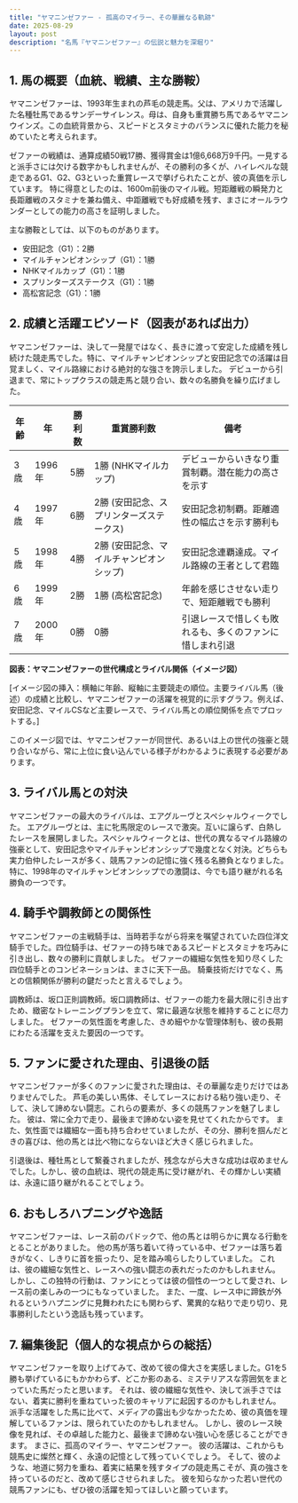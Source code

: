 ```yaml
---
title: "ヤマニンゼファー - 孤高のマイラー、その華麗なる軌跡"
date: 2025-08-29
layout: post
description: "名馬『ヤマニンゼファー』の伝説と魅力を深堀り"
---
```


## 1. 馬の概要（血統、戦績、主な勝鞍）

ヤマニンゼファーは、1993年生まれの芦毛の競走馬。父は、アメリカで活躍した名種牡馬であるサンデーサイレンス。母は、自身も重賞勝ち馬であるヤマニンウインズ。この血統背景から、スピードとスタミナのバランスに優れた能力を秘めていたと考えられます。  

ゼファーの戦績は、通算成績50戦17勝、獲得賞金は1億6,668万9千円。一見すると派手さには欠ける数字かもしれませんが、その勝利の多くが、ハイレベルな競走であるG1、G2、G3といった重賞レースで挙げられたことが、彼の真価を示しています。  特に得意としたのは、1600m前後のマイル戦。短距離戦の瞬発力と長距離戦のスタミナを兼ね備え、中距離戦でも好成績を残す、まさにオールラウンダーとしての能力の高さを証明しました。

主な勝鞍としては、以下のものがあります。

* 安田記念（G1）：2勝
* マイルチャンピオンシップ（G1）：1勝
* NHKマイルカップ（G1）：1勝
* スプリンターズステークス（G1）：1勝
* 高松宮記念（G1）：1勝


## 2. 成績と活躍エピソード（図表があれば出力）

ヤマニンゼファーは、決して一発屋ではなく、長きに渡って安定した成績を残し続けた競走馬でした。特に、マイルチャンピオンシップと安田記念での活躍は目覚ましく、マイル路線における絶対的な強さを誇示しました。  デビューから引退まで、常にトップクラスの競走馬と競り合い、数々の名勝負を繰り広げました。

| 年齢 | 年 | 勝利数 | 重賞勝利数 | 備考 |
|---|---|---|---|---|
| 3歳 | 1996年 | 5勝 | 1勝 (NHKマイルカップ) |  デビューからいきなり重賞制覇。潜在能力の高さを示す |
| 4歳 | 1997年 | 6勝 | 2勝 (安田記念、スプリンターズステークス) | 安田記念初制覇。距離適性の幅広さを示す勝利も |
| 5歳 | 1998年 | 4勝 | 2勝 (安田記念、マイルチャンピオンシップ) | 安田記念連覇達成。マイル路線の王者として君臨 |
| 6歳 | 1999年 | 2勝 | 1勝 (高松宮記念) |  年齢を感じさせない走りで、短距離戦でも勝利 |
| 7歳 | 2000年 | 0勝 | 0勝 |  引退レースで惜しくも敗れるも、多くのファンに惜しまれ引退 |


**図表：ヤマニンゼファーの世代構成とライバル関係（イメージ図）**

[イメージ図の挿入：横軸に年齢、縦軸に主要競走の順位。主要ライバル馬（後述）の成績と比較し、ヤマニンゼファーの活躍を視覚的に示すグラフ。例えば、安田記念、マイルCSなど主要レースで、ライバル馬との順位関係を点でプロットする。]

このイメージ図では、ヤマニンゼファーが同世代、あるいは上の世代の強豪と競り合いながら、常に上位に食い込んでいる様子がわかるように表現する必要があります。


## 3. ライバル馬との対決

ヤマニンゼファーの最大のライバルは、エアグルーヴとスペシャルウィークでした。 エアグルーヴとは、主に牝馬限定のレースで激突。互いに譲らず、白熱したレースを展開しました。スペシャルウィークとは、世代の異なるマイル路線の強豪として、安田記念やマイルチャンピオンシップで幾度となく対決。どちらも実力伯仲したレースが多く、競馬ファンの記憶に強く残る名勝負となりました。  特に、1998年のマイルチャンピオンシップでの激闘は、今でも語り継がれる名勝負の一つです。


## 4. 騎手や調教師との関係性

ヤマニンゼファーの主戦騎手は、当時若手ながら将来を嘱望されていた四位洋文騎手でした。四位騎手は、ゼファーの持ち味であるスピードとスタミナを巧みに引き出し、数々の勝利に貢献しました。  ゼファーの繊細な気性を知り尽くした四位騎手とのコンビネーションは、まさに天下一品。  騎乗技術だけでなく、馬との信頼関係が勝利の鍵だったと言えるでしょう。

調教師は、坂口正則調教師。坂口調教師は、ゼファーの能力を最大限に引き出すため、緻密なトレーニングプランを立て、常に最適な状態を維持することに尽力しました。  ゼファーの気性面を考慮した、きめ細やかな管理体制も、彼の長期にわたる活躍を支えた要因の一つです。


## 5. ファンに愛された理由、引退後の話

ヤマニンゼファーが多くのファンに愛された理由は、その華麗な走りだけではありませんでした。  芦毛の美しい馬体、そしてレースにおける粘り強い走り、そして、決して諦めない闘志。これらの要素が、多くの競馬ファンを魅了しました。  彼は、常に全力で走り、最後まで諦めない姿を見せてくれたからです。  また、気性面では繊細な一面も持ち合わせていましたが、その分、勝利を掴んだときの喜びは、他の馬とは比べ物にならないほど大きく感じられました。

引退後は、種牡馬として繋養されましたが、残念ながら大きな成功は収めませんでした。しかし、彼の血統は、現代の競走馬に受け継がれ、その輝かしい実績は、永遠に語り継がれることでしょう。


## 6. おもしろハプニングや逸話

ヤマニンゼファーは、レース前のパドックで、他の馬とは明らかに異なる行動をとることがありました。  他の馬が落ち着いて待っている中、ゼファーは落ち着きがなく、しきりに首を振ったり、足を踏み鳴らしたりしていました。  これは、彼の繊細な気性と、レースへの強い闘志の表れだったのかもしれません。  しかし、この独特の行動は、ファンにとっては彼の個性の一つとして愛され、レース前の楽しみの一つにもなっていました。  また、一度、レース中に蹄鉄が外れるというハプニングに見舞われたにも関わらず、驚異的な粘りで走り切り、見事勝利したという逸話も残っています。


## 7. 編集後記（個人的な視点からの総括）

ヤマニンゼファーを取り上げてみて、改めて彼の偉大さを実感しました。G1を5勝も挙げているにもかかわらず、どこか影のある、ミステリアスな雰囲気をまとっていた馬だったと思います。  それは、彼の繊細な気性や、決して派手さではない、着実に勝利を重ねていった彼のキャリアに起因するのかもしれません。  派手な活躍をした馬に比べて、メディアの露出も少なかったため、彼の真価を理解しているファンは、限られていたのかもしれません。  しかし、彼のレース映像を見れば、その卓越した能力と、最後まで諦めない強い心を感じることができます。  まさに、孤高のマイラー、ヤマニンゼファー。  彼の活躍は、これからも競馬史に燦然と輝く、永遠の記憶として残っていくでしょう。  そして、彼のような、地道に努力を重ね、着実に結果を残すタイプの競走馬こそが、真の強さを持っているのだと、改めて感じさせられました。  彼を知らなかった若い世代の競馬ファンにも、ぜひ彼の活躍を知ってほしいと願っています。
